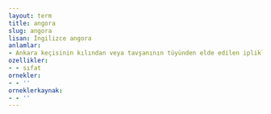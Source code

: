 ```yaml
---
layout: term
title: angora
slug: angora
lisan: İngilizce angora
anlamlar:
- Ankara keçisinin kılından veya tavşanının tüyünden elde edilen iplikle dokunan (giysi)
ozellikler:
- - sıfat
ornekler:
- - ''
orneklerkaynak:
- - ''
---
```

